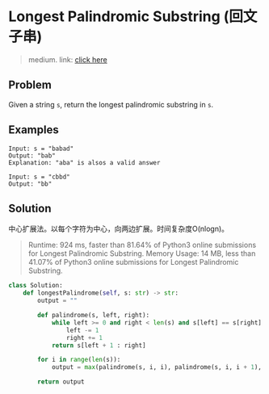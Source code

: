 # Longest Palindromic Substring (回文子串)
> medium. link: [click here](https://leetcode.com/problems/longest-palindromic-substring/)

## Problem
Given a string `s`, return the longest palindromic substring in `s`.

## Examples
```
Input: s = "babad"
Output: "bab"
Explanation: "aba" is alsos a valid answer
```

```
Input: s = "cbbd"
Output: "bb"
```

## Solution

中心扩展法。以每个字符为中心，向两边扩展。时间复杂度O(nlogn)。

> Runtime: 924 ms, faster than 81.64% of Python3 online submissions for Longest Palindromic Substring.
> Memory Usage: 14 MB, less than 41.07% of Python3 online submissions for Longest Palindromic Substring.

```python
class Solution:
    def longestPalindrome(self, s: str) -> str:
        output = ""

        def palindrome(s, left, right):
            while left >= 0 and right < len(s) and s[left] == s[right]:
                left -= 1
                right += 1
            return s[left + 1 : right]

        for i in range(len(s)):
            output = max(palindrome(s, i, i), palindrome(s, i, i + 1), output, key=len)

        return output
```